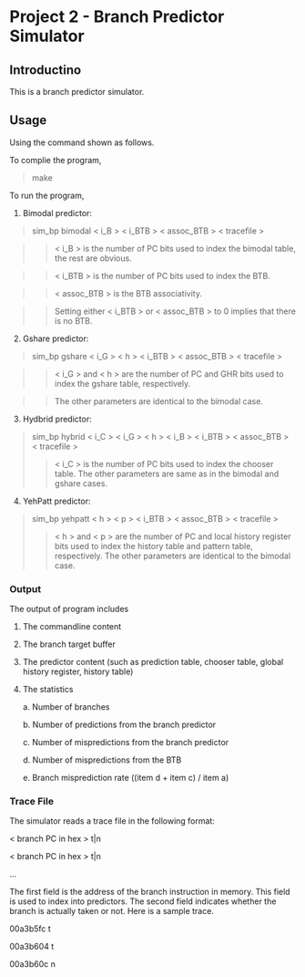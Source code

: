 # Project 2 - Branch Predictor Simulator

## Introductino

This is a branch predictor simulator.

## Usage

Using the command shown as follows.

To complie the program,

>make

To run the program,

1. Bimodal predictor:

> sim_bp bimodal < i_B \> < i_BTB \> < assoc_BTB \> < tracefile \>

>> < i_B \> is the number of PC bits used to index the bimodal table, the rest are obvious.

>> < i_BTB \> is the number of PC bits used to index the BTB.

>> < assoc_BTB \> is the BTB associativity.

>> Setting either < i_BTB \> or < assoc_BTB \> to 0 implies that there is no BTB.

2. Gshare predictor: 

> sim_bp gshare < i_G \> < h \> < i_BTB \> < assoc_BTB \> < tracefile \>

>> < i_G \> and < h \> are the number of PC and GHR bits used to index the gshare table, respectively. 

>> The other parameters are identical to the bimodal case.  

3. Hydbrid predictor:  

> sim_bp hybrid < i_C \> < i_G \> < h > < i_B \> < i_BTB \> < assoc_BTB \> < tracefile \>
>> < i_C \> is the number of PC bits used to index the chooser table. The other parameters are same as in the bimodal and gshare cases. 

4. YehPatt predictor:

> sim_bp yehpatt < h \> < p \> < i_BTB \> < assoc_BTB \> < tracefile \>
>> < h \> and < p \> are the number of PC and local history register bits used to index the history table and pattern table, respectively. The other parameters are identical to the bimodal case.

### Output

The output of program includes

1. The commandline content

2. The branch target buffer 

3. The predictor content (such as prediction table, chooser table, global history register, history table)

4. The statistics

	a. Number of branches 

	b. Number of predictions from the branch predictor 

	c. Number of mispredictions from the branch predictor 

	d. Number of mispredictions from the BTB 

	e. Branch misprediction rate ((item d + item c) / item a) 

### Trace File
The simulator reads a trace file in the following format: 

< branch PC in hex \> t|n

< branch PC in hex \> t|n

...

The first field is the address of the branch instruction in memory. This field is used to index into predictors. The second field indicates whether the branch is actually taken or not. Here is a sample trace. 

00a3b5fc t

00a3b604 t

00a3b60c n